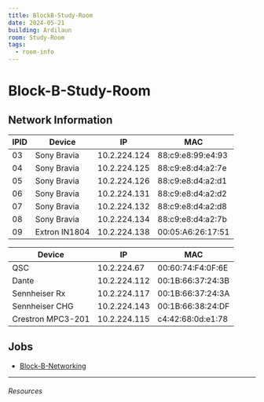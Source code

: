 ```yaml
---
title: BlockB-Study-Room
date: 2024-05-21
building: Ardilaun
room: Study-Room
tags:
  - room-info
---
```


# Block-B-Study-Room

## Network Information

IPID  | Device        | IP                | MAC
----- | ------------- | ----------------- | -----------------
03    | Sony Bravia   | 10.2.224.124      | 88:c9:e8:99:e4:93
04    | Sony Bravia   | 10.2.224.125      | 88:c9:e8:d4:a2:7e
05    | Sony Bravia   | 10.2.224.126      | 88:c9:e8:d4:a2:d1
06    | Sony Bravia   | 10.2.224.131      | 88:c9:e8:d4:a2:d2
07    | Sony Bravia   | 10.2.224.132      | 88:c9:e8:d4:a2:d8
08    | Sony Bravia   | 10.2.224.134      | 88:c9:e8:d4:a2:7b
09    | Extron IN1804 | 10.2.224.138      | 00:05:A6:26:17:51

Device              | IP                | MAC
------------------- | ----------------- | -----------------
QSC                 | 10.2.224.67       | 00:60:74:F4:0F:6E
Dante               | 10.2.224.112      | 00:1B:66:37:24:3B
Sennheiser Rx       | 10.2.224.117      | 00:1B:66:37:24:3A
Sennheiser CHG      | 10.2.224.143      | 00:1B:66:38:24:DF
Crestron MPC3-201   | 10.2.224.115      | c4:42:68:0d:e1:78

## Jobs
- [Block-B-Networking](../../04-Archive/Completed/Block-B-Networking.md)


---

###### Resources
